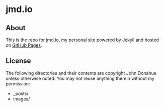 # jmd.io

## About

This is the repo for [jmd.io](http://jmd.io), my personal site powered by 
[Jekyll](http://github.com/mojombo/jekyll) and hosted on [GitHub Pages](http://pages.github.com/).

## License

The following directories and their contents are copyright John Donahue unless otherwise noted. 
You may not reuse anything therein without my permission:

* _posts/
* images/
